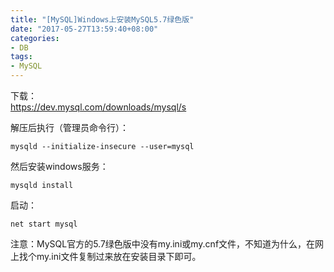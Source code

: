 ```yaml
---
title: "[MySQL]Windows上安装MySQL5.7绿色版"
date: "2017-05-27T13:59:40+08:00"
categories:
- DB
tags:
- MySQL
---
```


下载：  
https://dev.mysql.com/downloads/mysql/s

解压后执行（管理员命令行）：

    mysqld --initialize-insecure --user=mysql
    
然后安装windows服务：

    mysqld install
    
启动：

    net start mysql
    
注意：MySQL官方的5.7绿色版中没有my.ini或my.cnf文件，不知道为什么，在网上找个my.ini文件复制过来放在安装目录下即可。
